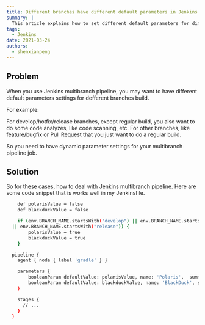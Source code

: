 ```yaml
---
title: Different branches have different default parameters in Jenkins
summary: |
  This article explains how to set different default parameters for different branches in Jenkins multibranch pipelines, allowing for dynamic configuration based on the branch being built.
tags:
  - Jenkins
date: 2021-03-24
authors:
  - shenxianpeng
---
```


## Problem

When you use Jenkins multibranch pipeline, you may want to have different default parameters settings for defferent branches build.

For example:

For develop/hotfix/release branches, except regular build, you also want to do some code analyzes, like code scanning, etc.
For other branches, like feature/bugfix or Pull Request that you just want to do a regular build.

So you need to have dynamic parameter settings for your multibranch pipeline job.


## Solution

So for these cases, how to deal with Jenkins multibranch pipeline. Here are some code snippet that is works well in my Jenkinsfile.

```bash
	def polarisValue = false
	def blackduckValue = false

	if (env.BRANCH_NAME.startsWith("develop") || env.BRANCH_NAME.startsWith("hotfix")
  || env.BRANCH_NAME.startsWith("release")) {
		polarisValue = true
		blackduckValue = true
	}

  pipeline {
    agent { node { label 'gradle' } }

    parameters {
        booleanParam defaultValue: polarisValue, name: 'Polaris',  summary: 'Uncheck to disable Polaris'
        booleanParam defaultValue: blackduckValue, name: 'BlackDuck', summary: 'Uncheck to disable BD scan'
    }

    stages {
      // ...
    }
  }

```
